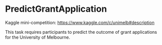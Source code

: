 # PredictGrantApplication
Kaggle mini-competition: 
https://www.kaggle.com/c/unimelb#description

This task requires participants to predict the outcome of grant applications for the University of Melbourne. 


